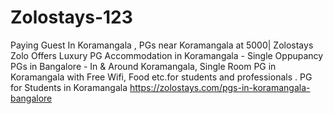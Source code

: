 # Zolostays-123
Paying Guest In Koramangala , PGs near Koramangala at 5000| Zolostays    Zolo Offers Luxury PG Accommodation in Koramangala  -  Single Oppupancy PGs in Bangalore - In &amp; Around Koramangala, Single Room PG in Koramangala with Free Wifi, Food  etc.for students and professionals . PG for Students in Koramangala
https://zolostays.com/pgs-in-koramangala-bangalore
